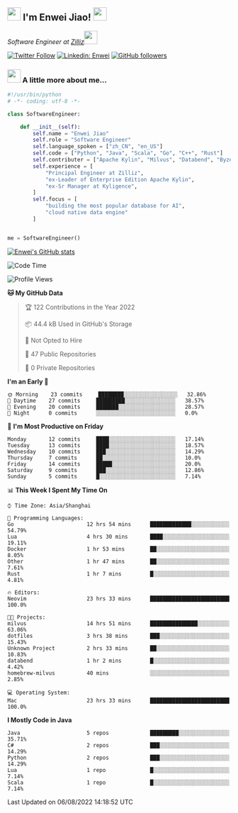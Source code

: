<h2><img src="https://emojis.slackmojis.com/emojis/images/1531849430/4246/blob-sunglasses.gif?1531849430" width="30"/> I'm  Enwei Jiao! <img src="https://media.giphy.com/media/juBt25nT1KGys/giphy.gif" width=30> </h2>
<!-- <img align='right' src="https://media.giphy.com/media/M9gbBd9nbDrOTu1Mqx/giphy.gif" width="230"> -->
<p><em>Software Engineer at <a href="https://zilliz.com/">Zilliz</a><img src="https://media.giphy.com/media/WUlplcMpOCEmTGBtBW/giphy.gif" width="30"></em></p>

[![Twitter Follow](https://img.shields.io/twitter/follow/misteranmol?label=Follow)](https://twitter.com/intent/follow?screen_name=EnweiJiao)
[![Linkedin: Enwei](https://img.shields.io/badge/-enwei-blue?style=&logo=Linkedin&logoColor=white&link=https://www.linkedin.com/in/enwei-jiao-41192a97)](https://www.linkedin.com/in/enwei-jiao-41192a97/)
[![GitHub followers](https://img.shields.io/github/followers/jiaoew1991?label=Follow&style=social)](https://github.com/jiaoew1991)


### <img src="https://media.giphy.com/media/VgCDAzcKvsR6OM0uWg/giphy.gif" width="30"> A little more about me...  

```python
#!/usr/bin/python
# -*- coding: utf-8 -*-

class SoftwareEngineer:

    def __init__(self):
        self.name = "Enwei Jiao"
        self.role = "Software Engineer"
        self.language_spoken = ["zh_CN", "en_US"]
        self.code = ["Python", "Java", "Scala", "Go", "C++", "Rust"]
        self.contributer = ["Apache Kylin", "Milvus", "Databend", "Byzer-Lang"]
        self.experience = [
            "Principal Engineer at Zilliz",
            "ex-Leader of Enterprise Edition Apache Kylin",
            "ex-Sr Manager at Kyligence",
        ]
        self.focus = [
            "building the most popular database for AI",
            "cloud native data engine"
        ]


me = SoftwareEngineer()
```

[![Enwei's GitHub stats](https://github-readme-stats.vercel.app/api?username=jiaoew1991&count_private=true&show_icons=true)](https://github.com/jiaoew1991/jiaoew1991)

<!-- [![Top Langs](https://github-readme-stats.vercel.app/api/top-langs/?username=jiaoew1991&layout=compact)](https://github.com/jiaoew1991/jiaoew1991) -->

<!--START_SECTION:waka-->
![Code Time](http://img.shields.io/badge/Code%20Time-46%20hrs%2035%20mins-blue)

![Profile Views](http://img.shields.io/badge/Profile%20Views-89-blue)

**🐱 My GitHub Data** 

> 🏆 122 Contributions in the Year 2022
 > 
> 📦 44.4 kB Used in GitHub's Storage 
 > 
> 🚫 Not Opted to Hire
 > 
> 📜 47 Public Repositories 
 > 
> 🔑 0 Private Repositories  
 > 
**I'm an Early 🐤** 

```text
🌞 Morning    23 commits     ████████░░░░░░░░░░░░░░░░░   32.86% 
🌆 Daytime    27 commits     █████████░░░░░░░░░░░░░░░░   38.57% 
🌃 Evening    20 commits     ███████░░░░░░░░░░░░░░░░░░   28.57% 
🌙 Night      0 commits      ░░░░░░░░░░░░░░░░░░░░░░░░░   0.0%

```
📅 **I'm Most Productive on Friday** 

```text
Monday       12 commits     ████░░░░░░░░░░░░░░░░░░░░░   17.14% 
Tuesday      13 commits     ████░░░░░░░░░░░░░░░░░░░░░   18.57% 
Wednesday    10 commits     ███░░░░░░░░░░░░░░░░░░░░░░   14.29% 
Thursday     7 commits      ██░░░░░░░░░░░░░░░░░░░░░░░   10.0% 
Friday       14 commits     █████░░░░░░░░░░░░░░░░░░░░   20.0% 
Saturday     9 commits      ███░░░░░░░░░░░░░░░░░░░░░░   12.86% 
Sunday       5 commits      █░░░░░░░░░░░░░░░░░░░░░░░░   7.14%

```


📊 **This Week I Spent My Time On** 

```text
⌚︎ Time Zone: Asia/Shanghai

💬 Programming Languages: 
Go                       12 hrs 54 mins      █████████████░░░░░░░░░░░░   54.79% 
Lua                      4 hrs 30 mins       ████░░░░░░░░░░░░░░░░░░░░░   19.11% 
Docker                   1 hr 53 mins        ██░░░░░░░░░░░░░░░░░░░░░░░   8.05% 
Other                    1 hr 47 mins        ██░░░░░░░░░░░░░░░░░░░░░░░   7.61% 
Rust                     1 hr 7 mins         █░░░░░░░░░░░░░░░░░░░░░░░░   4.81%

🔥 Editors: 
Neovim                   23 hrs 33 mins      █████████████████████████   100.0%

🐱‍💻 Projects: 
milvus                   14 hrs 51 mins      ███████████████░░░░░░░░░░   63.06% 
dotfiles                 3 hrs 38 mins       ███░░░░░░░░░░░░░░░░░░░░░░   15.43% 
Unknown Project          2 hrs 33 mins       ██░░░░░░░░░░░░░░░░░░░░░░░   10.83% 
databend                 1 hr 2 mins         █░░░░░░░░░░░░░░░░░░░░░░░░   4.42% 
homebrew-milvus          40 mins             ░░░░░░░░░░░░░░░░░░░░░░░░░   2.85%

💻 Operating System: 
Mac                      23 hrs 33 mins      █████████████████████████   100.0%

```

**I Mostly Code in Java** 

```text
Java                     5 repos             █████████░░░░░░░░░░░░░░░░   35.71% 
C#                       2 repos             ███░░░░░░░░░░░░░░░░░░░░░░   14.29% 
Python                   2 repos             ███░░░░░░░░░░░░░░░░░░░░░░   14.29% 
Lua                      1 repo              █░░░░░░░░░░░░░░░░░░░░░░░░   7.14% 
Scala                    1 repo              █░░░░░░░░░░░░░░░░░░░░░░░░   7.14%

```



 Last Updated on 06/08/2022 14:18:52 UTC
<!--END_SECTION:waka-->
